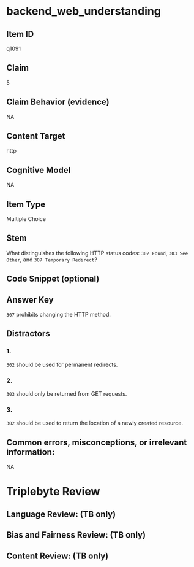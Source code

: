 # backend_web_understanding

## Item ID
q1091

## Claim
5

## Claim Behavior (evidence)
NA

## Content Target
http

## Cognitive Model
NA

## Item Type
Multiple Choice

## Stem
What distinguishes the following HTTP status codes: `302 Found`, `303 See Other`, and `307 Temporary Redirect`?

## Code Snippet (optional)


## Answer Key
`307` prohibits changing the HTTP method.

## Distractors

### 1.
`302` should be used for permanent redirects.

### 2.
`303` should only be returned from GET requests.

### 3.
`302` should be used to return the location of a newly created resource.

## Common errors, misconceptions, or irrelevant information:
NA

# Triplebyte Review


## Language Review: (TB only)


## Bias and Fairness Review: (TB only)


## Content Review: (TB only)

